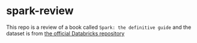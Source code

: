 # spark-review

This repo is a review of a book called `Spark: the definitive guide` and the dataset is from [the official Databricks repository](https://github.com/databricks/Spark-The-Definitive-Guide)
